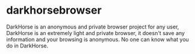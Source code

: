 # darkhorsebrowser
DarkHorse is an anonymous and private browser project for any user, DarkHorse is an extremely light and private browser, it doesn't save any information and your browsing is anonymous. No one can know what you do in DarkHorse.
